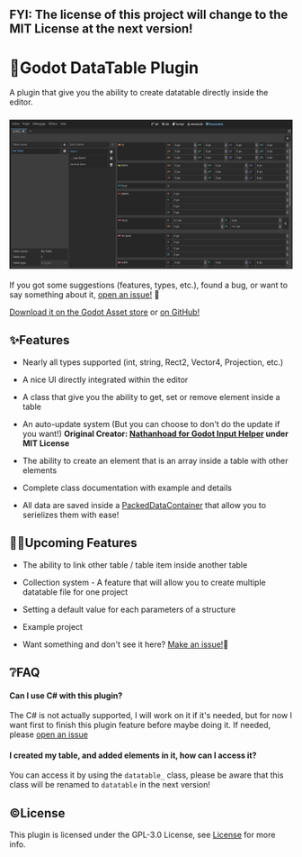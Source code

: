 ## **FYI: The license of this project will change to the MIT License at the next version!**

# 💾Godot DataTable Plugin

A plugin that give you the ability to create datatable directly inside the editor.

### ![ ](https://raw.githubusercontent.com/Ward727a/godot_datatable_plugin/master/images/preview2.png)

If you got some suggestions (features, types, etc.), found a bug, or want to say something about it, [open an issue!](https://github.com/Ward727a/godot_datatable_plugin/issues) 🙂

[Download it on the Godot Asset store](https://godotengine.org/asset-library/asset/2986) or [on GitHub!](https://github.com/Ward727a/godot_datatable_plugin/releases/latest)

## ✨Features

- Nearly all types supported (int, string, Rect2, Vector4, Projection, etc.)

- A nice UI directly integrated within the editor

- A class that give you the ability to get, set or remove element inside a table

- An auto-update system (But you can choose to don't do the update if you want!)
  **Original Creator: [Nathanhoad for Godot Input Helper](https://github.com/nathanhoad/godot_input_helper/tree/main) under MIT License**

- The ability to create an element that is an array inside a table with other elements

- Complete class documentation with example and details

- All data are saved inside a [PackedDataContainer](https://docs.godotengine.org/en/stable/classes/class_packeddatacontainer.html) that allow you to serielizes them with ease!

## 👨‍💻Upcoming Features

- The ability to link other table / table item inside another table

- Collection system - A feature that will allow you to create multiple datatable file for one project

- Setting a default value for each parameters of a structure

- Example project

- Want something and don't see it here? [Make an issue!](https://github.com/Ward727a/godot_datatable_plugin/issues)🙂

## ❔FAQ

#### Can I use C# with this plugin?

The C# is not actually supported, I will work on it if it's needed, but for now I want first to finish this plugin feature before maybe doing it. If needed, please [open an issue](https://github.com/Ward727a/godot_datatable_plugin/issues)

#### I created my table, and added elements in it, how can I access it?

You can access it by using the `datatable_` class, please be aware that this class will be renamed to `datatable` in the next version!

## ©License

This plugin is licensed under the GPL-3.0 License, see [License](https://github.com/Ward727a/godot_datatable_plugin/blob/master/LICENSE) for more info.
